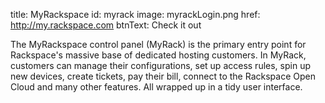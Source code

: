 title: MyRackspace
id: myrack
image: myrackLogin.png
href: http://my.rackspace.com
btnText: Check it out

The MyRackspace control panel (MyRack) is the primary entry point for Rackspace's massive base of dedicated hosting customers. In MyRack, customers can manage their configurations, set up access rules, spin up new devices, create tickets, pay their bill, connect to the Rackspace Open Cloud and many other features. All wrapped up in a tidy user interface.
